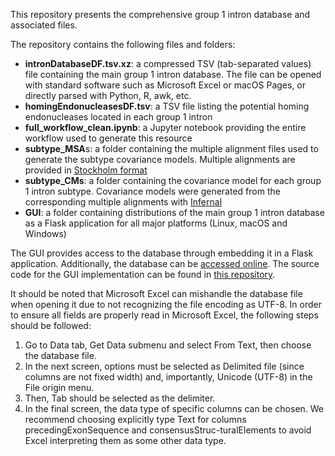This repository presents the comprehensive group 1 intron database and associated files. 

The repository contains the following files and folders:
- **intronDatabaseDF.tsv.xz**: a compressed TSV (tab-separated values) file containing the main group 1 intron database. The file can be opened with standard software such as Microsoft Excel or macOS Pages, or directly parsed with Python, R, awk, etc.
- **homingEndonucleasesDF.tsv**: a TSV file listing the potential homing endonucleases located in each group 1 intron
- **full_workflow_clean.ipynb**: a Jupyter notebook providing the entire workflow used to generate this resource
- **subtype_MSA**s: a folder containing the multiple alignment files used to generate the subtype covariance models. Multiple alignments are provided in [Stockholm format](https://sonnhammer.sbc.su.se/Stockholm.html)
- **subtype_CMs**: a folder containing the covariance model for each group 1 intron subtype. Covariance models were generated from the corresponding multiple alignments with [Infernal](http://eddylab.org/infernal/)
- **GUI**: a folder containing distributions of the main group 1 intron database as a Flask application for all major platforms (Linux, macOS and Windows)

The GUI provides access to the database through embedding it in a Flask application. Additionally, the database can be [accessed online](https://online-group-1-intron-database.onrender.com). The source code for the GUI implementation can be found in [this repository](https://github.com/LaraSellesVidal/OnlineGroup1IntronDatabase).

It should be noted that Microsoft Excel can mishandle the database file when opening it due to not recognizing the file encoding as UTF-8. In order to ensure all fields are properly read in Microsoft Excel, the following steps should be followed:
1.	Go to Data tab, Get Data submenu and select From Text, then choose the database file.
2.	In the next screen, options must be selected as Delimited file (since columns are not fixed width) and, importantly, Unicode (UTF-8) in the File origin menu.
3.	Then, Tab should be selected as the delimiter.
4.	In the final screen, the data type of specific columns can be chosen. We recommend choosing explicitly type Text for columns precedingExonSequence and consensusStruc-turalElements to avoid Excel interpreting them as some other data type.
